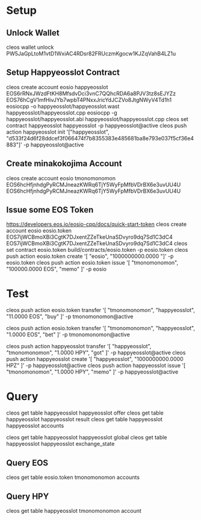 # Setup

## Unlock Wallet
cleos wallet unlock
PW5JaGpLtoM1vtD1WxiAC4RDsr82FRUczmKgocw1KJZqVahB4LZ1u

## Setup Happyeosslot Contract
cleos create account eosio happyeosslot EOS6rRNxJWzdFtKH8MfsdvDci3vnC7QQhcRDA6a8PJV3tz8sEJYZz EOS76hCgV1mfHivJYb7wpbT4PNxxJricYdJCZVo8JtgNWyV4Td1h1
eosiocpp -o happyeosslot/happyeosslot.wast happyeosslot/happyeosslot.cpp
eosiocpp -g happyeosslot/happyeosslot.abi happyeosslot/happyeosslot.cpp
cleos set contract happyeosslot happyeosslot -p happyeosslot@active
cleos push action happyeosslot init '["happyeosslot", "d533f24d6f28ddcef3f066474f7b8355383e485681ba8e793e037f5cf36e4883"]' -p happyeosslot@active

## Create minakokojima Account
cleos create account eosio tmonomonomon EOS6hcHfjnhdgPyRCMJneazKWRq6TjY5WyFpMfbVDrBX6e3uvUU4U EOS6hcHfjnhdgPyRCMJneazKWRq6TjY5WyFpMfbVDrBX6e3uvUU4U

## Issue some EOS Token
https://developers.eos.io/eosio-cpp/docs/quick-start-token
cleos create account eosio eosio.token EOS7ijWCBmoXBi3CgtK7DJxentZZeTkeUnaSDvyro9dq7Sd1C3dC4 EOS7ijWCBmoXBi3CgtK7DJxentZZeTkeUnaSDvyro9dq7Sd1C3dC4
cleos set contract eosio.token build/contracts/eosio.token -p eosio.token
cleos push action eosio.token create '[ "eosio", "1000000000.0000 "]' -p eosio.token
cleos push action eosio.token issue '[ "tmonomonomon", "100000.0000 EOS", "memo" ]' -p eosio

# Test
cleos push action eosio.token transfer '[ "tmonomonomon", "happyeosslot", "11.0000 EOS", "buy" ]' -p tmonomonomon@active

cleos push action eosio.token transfer '[ "tmonomonomon", "happyeosslot", "1.0000 EOS", "bet" ]' -p tmonomonomon@active

cleos push action happyeosslot transfer '[ "happyeosslot", "tmonomonomon", "1.0000 HPY", "got" ]' -p happyeosslot@active
cleos push action happyeosslot create '[ "happyeosslot", "1000000000.0000 HPZ" ]' -p happyeosslot@active
cleos push action happyeosslot issue '[ "tmonomonomon", "1.0000 HPY", "memo" ]' -p happyeosslot@active

# Query
cleos get table happyeosslot happyeosslot offer
cleos get table happyeosslot happyeosslot result
cleos get table happyeosslot happyeosslot accounts

cleos get table happyeosslot happyeosslot global
cleos get table happyeosslot happyeosslot exchange_state

## Query EOS
cleos get table eosio.token tmonomonomon accounts

## Query HPY
cleos get table happyeosslot tmonomonomon account